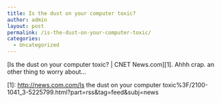 ```yaml
---
title: Is the dust on your computer toxic?
author: admin
layout: post
permalink: /is-the-dust-on-your-computer-toxic/
categories:
  - Uncategorized
---
```

[Is the dust on your computer toxic? | CNET News.com][1]. Ahhh crap. an other thing to worry about&#8230;

 [1]: http://news.com.com/Is the dust on your computer toxic%3F/2100-1041_3-5225799.html?part=rss&tag=feed&subj=news